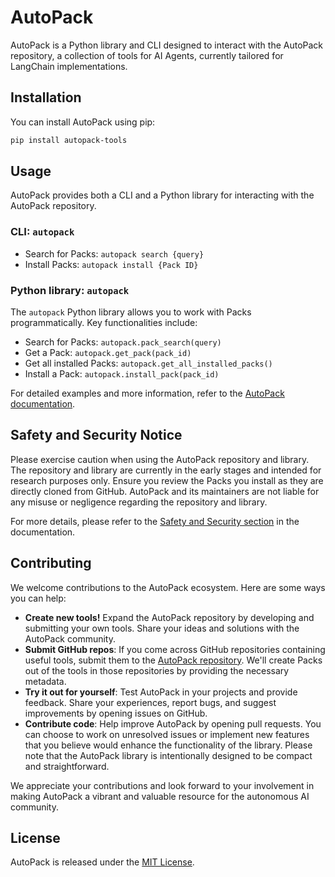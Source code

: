 # AutoPack

AutoPack is a Python library and CLI designed to interact with the AutoPack repository, a collection of tools for AI
Agents, currently tailored for LangChain implementations.

## Installation

You can install AutoPack using pip:

```bash
pip install autopack-tools
```

## Usage

AutoPack provides both a CLI and a Python library for interacting with the AutoPack repository.

### CLI: `autopack`

- Search for Packs: `autopack search {query}`
- Install Packs: `autopack install {Pack ID}`

### Python library: `autopack`

The `autopack` Python library allows you to work with Packs programmatically. Key functionalities include:

- Search for Packs: `autopack.pack_search(query)`
- Get a Pack: `autopack.get_pack(pack_id)`
- Get all installed Packs: `autopack.get_all_installed_packs()`
- Install a Pack: `autopack.install_pack(pack_id)`

For detailed examples and more information, refer to
the [AutoPack documentation](https://github.com/AutoPackAI/autopack/wiki).

## Safety and Security Notice

Please exercise caution when using the AutoPack repository and library. The repository and library are currently in the
early stages and intended for research purposes only. Ensure you review the Packs you install as they are directly
cloned from GitHub. AutoPack and its maintainers are not liable for any misuse or negligence regarding the repository
and library.

For more details, please refer to
the [Safety and Security section](https://github.com/AutoPackAI/autopack/wiki#safety-and-security-notice) in the
documentation.

## Contributing

We welcome contributions to the AutoPack ecosystem. Here are some ways you can help:

- **Create new tools!** Expand the AutoPack repository by developing and submitting your own tools. Share your ideas and
  solutions with the AutoPack community.
- **Submit GitHub repos**: If you come across GitHub repositories containing useful tools, submit them to
  the [AutoPack repository](https://autopack.ai/submissions). We'll create Packs out of the tools in those repositories
  by providing the necessary metadata.
- **Try it out for yourself**: Test AutoPack in your projects and provide feedback. Share your experiences, report bugs,
  and suggest improvements by opening issues on GitHub.
- **Contribute code**: Help improve AutoPack by opening pull requests. You can choose to work on unresolved issues or
  implement new features that you believe would enhance the functionality of the library. Please note that the AutoPack
  library is intentionally designed to be compact and straightforward.

We appreciate your contributions and look forward to your involvement in making AutoPack a vibrant and valuable resource
for the autonomous AI community.

## License

AutoPack is released under the [MIT License](https://opensource.org/licenses/MIT).
